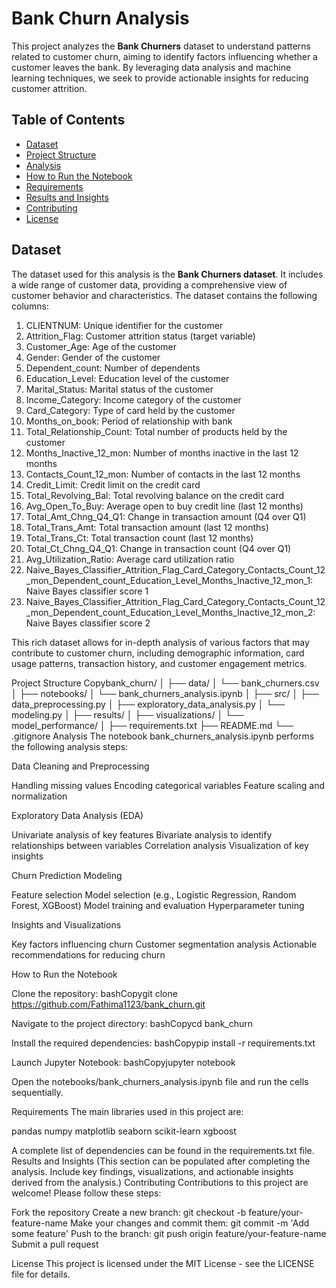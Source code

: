 # Bank Churn Analysis

This project analyzes the **Bank Churners** dataset to understand patterns related to customer churn, aiming to identify factors influencing whether a customer leaves the bank. By leveraging data analysis and machine learning techniques, we seek to provide actionable insights for reducing customer attrition.

## Table of Contents
- [Dataset](#dataset)
- [Project Structure](#project-structure)
- [Analysis](#analysis)
- [How to Run the Notebook](#how-to-run-the-notebook)
- [Requirements](#requirements)
- [Results and Insights](#results-and-insights)
- [Contributing](#contributing)
- [License](#license)

## Dataset

The dataset used for this analysis is the **Bank Churners dataset**. It includes a wide range of customer data, providing a comprehensive view of customer behavior and characteristics. The dataset contains the following columns:

1. CLIENTNUM: Unique identifier for the customer
2. Attrition_Flag: Customer attrition status (target variable)
3. Customer_Age: Age of the customer
4. Gender: Gender of the customer
5. Dependent_count: Number of dependents
6. Education_Level: Education level of the customer
7. Marital_Status: Marital status of the customer
8. Income_Category: Income category of the customer
9. Card_Category: Type of card held by the customer
10. Months_on_book: Period of relationship with bank
11. Total_Relationship_Count: Total number of products held by the customer
12. Months_Inactive_12_mon: Number of months inactive in the last 12 months
13. Contacts_Count_12_mon: Number of contacts in the last 12 months
14. Credit_Limit: Credit limit on the credit card
15. Total_Revolving_Bal: Total revolving balance on the credit card
16. Avg_Open_To_Buy: Average open to buy credit line (last 12 months)
17. Total_Amt_Chng_Q4_Q1: Change in transaction amount (Q4 over Q1)
18. Total_Trans_Amt: Total transaction amount (last 12 months)
19. Total_Trans_Ct: Total transaction count (last 12 months)
20. Total_Ct_Chng_Q4_Q1: Change in transaction count (Q4 over Q1)
21. Avg_Utilization_Ratio: Average card utilization ratio
22. Naive_Bayes_Classifier_Attrition_Flag_Card_Category_Contacts_Count_12_mon_Dependent_count_Education_Level_Months_Inactive_12_mon_1: Naive Bayes classifier score 1
23. Naive_Bayes_Classifier_Attrition_Flag_Card_Category_Contacts_Count_12_mon_Dependent_count_Education_Level_Months_Inactive_12_mon_2: Naive Bayes classifier score 2

This rich dataset allows for in-depth analysis of various factors that may contribute to customer churn, including demographic information, card usage patterns, transaction history, and customer engagement metrics.

Project Structure
Copybank_churn/
│
├── data/
│   └── bank_churners.csv
│
├── notebooks/
│   └── bank_churners_analysis.ipynb
│
├── src/
│   ├── data_preprocessing.py
│   ├── exploratory_data_analysis.py
│   └── modeling.py
│
├── results/
│   ├── visualizations/
│   └── model_performance/
│
├── requirements.txt
├── README.md
└── .gitignore
Analysis
The notebook bank_churners_analysis.ipynb performs the following analysis steps:

Data Cleaning and Preprocessing

Handling missing values
Encoding categorical variables
Feature scaling and normalization


Exploratory Data Analysis (EDA)

Univariate analysis of key features
Bivariate analysis to identify relationships between variables
Correlation analysis
Visualization of key insights


Churn Prediction Modeling

Feature selection
Model selection (e.g., Logistic Regression, Random Forest, XGBoost)
Model training and evaluation
Hyperparameter tuning


Insights and Visualizations

Key factors influencing churn
Customer segmentation analysis
Actionable recommendations for reducing churn



How to Run the Notebook

Clone the repository:
bashCopygit clone https://github.com/Fathima1123/bank_churn.git

Navigate to the project directory:
bashCopycd bank_churn

Install the required dependencies:
bashCopypip install -r requirements.txt

Launch Jupyter Notebook:
bashCopyjupyter notebook

Open the notebooks/bank_churners_analysis.ipynb file and run the cells sequentially.

Requirements
The main libraries used in this project are:

pandas
numpy
matplotlib
seaborn
scikit-learn
xgboost

A complete list of dependencies can be found in the requirements.txt file.
Results and Insights
(This section can be populated after completing the analysis. Include key findings, visualizations, and actionable insights derived from the analysis.)
Contributing
Contributions to this project are welcome! Please follow these steps:

Fork the repository
Create a new branch: git checkout -b feature/your-feature-name
Make your changes and commit them: git commit -m 'Add some feature'
Push to the branch: git push origin feature/your-feature-name
Submit a pull request

License
This project is licensed under the MIT License - see the LICENSE file for details.
